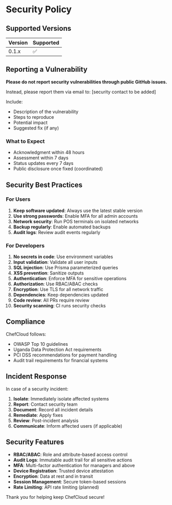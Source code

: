 # Security Policy

## Supported Versions

| Version | Supported          |
| ------- | ------------------ |
| 0.1.x   | :white_check_mark: |

## Reporting a Vulnerability

**Please do not report security vulnerabilities through public GitHub issues.**

Instead, please report them via email to: [security contact to be added]

Include:
- Description of the vulnerability
- Steps to reproduce
- Potential impact
- Suggested fix (if any)

### What to Expect

- Acknowledgment within 48 hours
- Assessment within 7 days
- Status updates every 7 days
- Public disclosure once fixed (coordinated)

## Security Best Practices

### For Users

1. **Keep software updated**: Always use the latest stable version
2. **Use strong passwords**: Enable MFA for all admin accounts
3. **Network security**: Run POS terminals on isolated networks
4. **Backup regularly**: Enable automated backups
5. **Audit logs**: Review audit events regularly

### For Developers

1. **No secrets in code**: Use environment variables
2. **Input validation**: Validate all user inputs
3. **SQL injection**: Use Prisma parameterized queries
4. **XSS prevention**: Sanitize outputs
5. **Authentication**: Enforce MFA for sensitive operations
6. **Authorization**: Use RBAC/ABAC checks
7. **Encryption**: Use TLS for all network traffic
8. **Dependencies**: Keep dependencies updated
9. **Code review**: All PRs require review
10. **Security scanning**: CI runs security checks

## Compliance

ChefCloud follows:
- OWASP Top 10 guidelines
- Uganda Data Protection Act requirements
- PCI DSS recommendations for payment handling
- Audit trail requirements for financial systems

## Incident Response

In case of a security incident:

1. **Isolate**: Immediately isolate affected systems
2. **Report**: Contact security team
3. **Document**: Record all incident details
4. **Remediate**: Apply fixes
5. **Review**: Post-incident analysis
6. **Communicate**: Inform affected users (if applicable)

## Security Features

- **RBAC/ABAC**: Role and attribute-based access control
- **Audit Logs**: Immutable audit trail for all sensitive actions
- **MFA**: Multi-factor authentication for managers and above
- **Device Registration**: Trusted device attestation
- **Encryption**: Data at rest and in transit
- **Session Management**: Secure token-based sessions
- **Rate Limiting**: API rate limiting (planned)

Thank you for helping keep ChefCloud secure!
